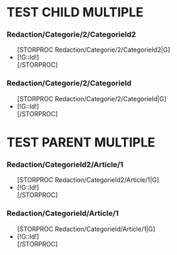 <h1>TEST CHILD MULTIPLE</h1>
<h3>Redaction/Categorie/2/CategorieId2</h3>
<ul>
[STORPROC Redaction/Categorie/2/CategorieId2|G]
	<li>[!G::Id!]</li>
[/STORPROC]
</ul>
<h3>Redaction/Categorie/2/CategorieId</h3>
<ul>
[STORPROC Redaction/Categorie/2/CategorieId|G]
	<li>[!G::Id!]</li>
[/STORPROC]
</ul>
<h1>TEST PARENT MULTIPLE</h1>
<h3>Redaction/CategorieId2/Article/1</h3>
<ul>
[STORPROC Redaction/CategorieId2/Article/1|G]
	<li>[!G::Id!]</li>
[/STORPROC]
</ul>
<h3>Redaction/CategorieId/Article/1</h3>
<ul>
[STORPROC Redaction/CategorieId/Article/1|G]
	<li>[!G::Id!]</li>
[/STORPROC]
</ul>
